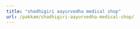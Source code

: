 ```yaml
---
title: "shadhigiri aayurvedha medical shop"
url: /pakkam/shadhigiri-aayurvedha-medical-shop/
---
```

